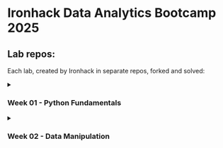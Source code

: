 # Ironhack Data Analytics Bootcamp 2025

## Lab repos:
Each lab, created by Ironhack in separate repos, forked and solved:

<details>
<summary> 
  
### Week 01 - Python Fundamentals </summary>

- [Data Structures](https://github.com/TebasMartinez/lab-python-data-structures)
- [Data Structures (Extended)](https://github.com/TebasMartinez/lab-python-data-structures-extra)
- [Data Types (Extended](https://github.com/TebasMartinez/lab-python-data-types-extra)
- [Flow Control](https://github.com/TebasMartinez/lab-python-flow-control)
- [Functions](https://github.com/TebasMartinez/lab-python-functions)
- [Flow Control (Extended)](https://github.com/TebasMartinez/lab-python-flow-control-extra)
- [Functions (Extended)](https://github.com/TebasMartinez/lab-python-functions-extra)
- [List, dict, set comprehension](https://github.com/TebasMartinez/lab-python-list-dict-set-comprehension)
- [List, dict, set comprehension (Extended)](https://github.com/TebasMartinez/lab-python-list-dict-set-comprehension-extra)
- [Map, Reduce, Filter](https://github.com/TebasMartinez/lab-map-filter-reduce-en)
- [Error Handling](https://github.com/TebasMartinez/lab-python-error-handling)
- [Error Handling (Extended)](https://github.com/TebasMartinez/lab-python-error-handling-extra)
- [Lambda Functions, Map, Reduce, Filter (Extended)](https://github.com/TebasMartinez/lab-python-lambda-map-reduce-filter)

- [Mini-project Rock-Paper-Scissors](https://github.com/TebasMartinez/mini-project-rock-paper-scissors)
</details>

<details>
<summary>
  
### Week 02 - Data Manipulation </summary>

- [Implementation of Numpy](https://github.com/TebasMartinez/lab-tutorial-implementation-of-numpy)
- [Pandas](https://github.com/TebasMartinez/lab-dw-pandas)
- [Pandas concat, joining, and merge](https://github.com/TebasMartinez/lab-pandas-merge-en)
- [Data Cleaning and Formatting](https://github.com/TebasMartinez/lab-dw-data-cleaning-and-formatting)
- [Data Structuring and Combining](https://github.com/TebasMartinez/lab-dw-data-structuring-and-combining/tree/main)
- [Data Aggregation and filtering](https://github.com/TebasMartinez/lab-dw-data-aggregation-and-filtering)

- [Mini-project Hangman](https://github.com/TebasMartinez/mini-project-hangman)
</details>
